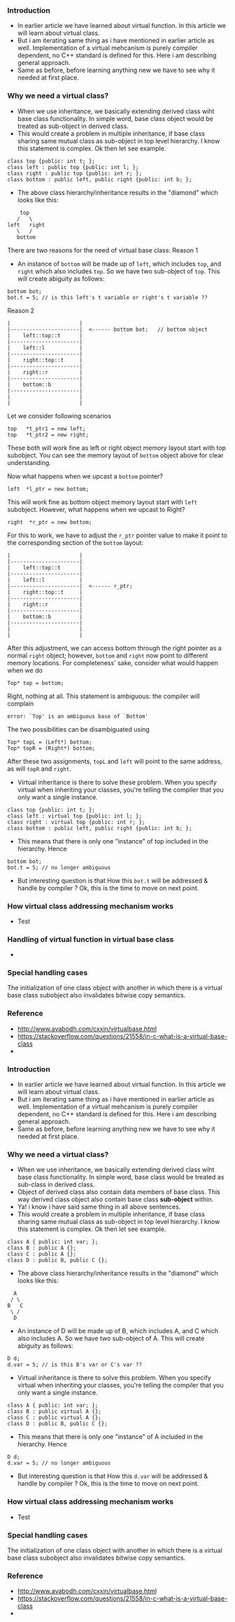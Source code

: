 ### Introduction
- In earlier article we have learned about virtual function. In this article we will learn about virtual class.
- But i am iterating same thing as i have mentioned in earlier article as well. Implementation of a virtual mehcanism is purely compiler dependent, no C++ standard is defined for this. Here i am describing general approach.
- Same as before, before learning anything new we have to see why it needed at first place.
### Why we need a virtual class?
- When we use inheritance, we basically extending derived class wiht base class functionality. In simple word, base class object would be treated as sub-object in derived class.
- This would create a problem in multiple inheritance, if base class sharing same mutual class as sub-object in top level hierarchy. I know this statement is complex. Ok then let see example.
```
class top {public: int t; };
class left : public top {public: int l; };
class right : public top {public: int r; };
class bottom : public left, public right {public: int b; };
```
- The above class hierarchy/inheritance results in the "diamond" which looks like this:
```
    top
   /   \
left   right
   \   /
   bottom
```
There are two reasons for the need of virtual base class:
Reason 1
- An instance of `bottom` will be made up of `left`, which includes `top`, and `right` which also includes `top`. So we have two sub-object of `top`. This will create abiguity as follows:
```
bottom bot;
bot.t = 5; // is this left's t variable or right's t variable ??
```
Reason 2
```
|                      |
|----------------------|  <------ bottom bot;   // bottom object 
|    left::top::t      |
|----------------------|
|    left::l           |
|----------------------|
|    right::top::t     |
|----------------------|
|    right::r          |
|----------------------|
|    bottom::b         |
|----------------------|
|                      |
|                      |

```

Let we consider following scenarios
```
top   *t_ptr1 = new left;
top   *t_ptr2 = new right; 
```
These both will work fine as left or right object memory layout start with top subobject. You can see the memory layout of `bottom` object above for clear understanding.

Now what happens when we upcast a `bottom` pointer?
```
left  *l_ptr = new bottom;
```
This will work fine as bottom object memory layout start with `left` subobject.
However, what happens when we upcast to Right?
```
right  *r_ptr = new bottom;
```
For this to work, we have to adjust the `r_ptr` pointer value to make it point to the corresponding section of the `bottom` layout:
```
|                      |
|----------------------|
|    left::top::t      |
|----------------------|
|    left::l           |
|----------------------|  <------ r_ptr;
|    right::top::t     |
|----------------------|
|    right::r          |
|----------------------|
|    bottom::b         |
|----------------------|
|                      |
|                      |
```
After this adjustment, we can access bottom through the right pointer as a normal `right` object; however, `bottom` and `right` now point to different memory locations. For completeness' sake, consider what would happen when we do
```
Top* top = bottom;
```
Right, nothing at all. This statement is ambiguous: the compiler will complain
```
error: `Top' is an ambiguous base of `Bottom'
```
The two possibilities can be disambiguated using
```
Top* topL = (Left*) bottom;
Top* topR = (Right*) bottom;
```
After these two assignments, `topL` and `left` will point to the same address, as will `topR` and `right`.

- Virtual inheritance is there to solve these problem. When you specify virtual when inheriting your classes, you're telling the compiler that you only want a single instance.
```
class top {public: int t; };
class left : virtual top {public: int l; };
class right : virtual top {public: int r; };
class bottom : public left, public right {public: int b; };
```
- This means that there is only one "instance" of top included in the hierarchy. Hence
```
bottom bot;
bot.t = 5; // no longer ambiguous
```
- But interesting question is that How this `bot.t` will be addressed & handle by compiler ? Ok, this is the time to move on next point.

### How virtual class addressing mechanism works
- Test

### Handling of virtual function in virtual base class
- 

### Special handling cases
The initialization of one class object with another in which there is a virtual base class subobject also invalidates bitwise copy semantics.

### Reference 
- http://www.avabodh.com/cxxin/virtualbase.html
- https://stackoverflow.com/questions/21558/in-c-what-is-a-virtual-base-class
- 

### Introduction
- In earlier article we have learned about virtual function. In this article we will learn about virtual class.
- But i am iterating same thing as i have mentioned in earlier article as well. Implementation of a virtual mehcanism is purely compiler dependent, no C++ standard is defined for this. Here i am describing general approach.
- Same as before, before learning anything new we have to see why it needed at first place.
### Why we need a virtual class?
- When we use inheritance, we basically extending derived class wiht base class functionality. In simple word, base class would be treated as sub-class in derived class.
- Object of derived class also contain data members of base class. This way derived class object also contain base class **sub-object** within.
- Ya! i know i have said same thing in all above sentences.
- This would create a problem in multiple inheritance, if base class sharing same mutual class as sub-object in top level hierarchy. I know this statement is complex. Ok then let see example.
```
class A { public: int var; };
class B : public A {};
class C : public A {};
class D : public B, public C {};
```
- The above class hierarchy/inheritance results in the "diamond" which looks like this:
```
  A
 / \
B   C
 \ /
  D
```
- An instance of D will be made up of B, which includes A, and C which also includes A. So we have two sub-object of A. This will create abiguity as follows:
```
D d;
d.var = 5; // is this B's var or C's var ??
```
- Virtual inheritance is there to solve this problem. When you specify virtual when inheriting your classes, you're telling the compiler that you only want a single instance.
```
class A { public: int var; };
class B : public virtual A {};
class C : public virtual A {};
class D : public B, public C {};
```
- This means that there is only one "instance" of A included in the hierarchy. Hence
```
D d;
d.var = 5; // no longer ambiguous
```
- But interesting question is that How this `d.var` will be addressed & handle by compiler ? Ok, this is the time to move on next point.

### How virtual class addressing mechanism works
- Test

### Special handling cases
The initialization of one class object with another in which there is a virtual base class subobject also invalidates bitwise copy semantics.

### Reference 
- http://www.avabodh.com/cxxin/virtualbase.html
- https://stackoverflow.com/questions/21558/in-c-what-is-a-virtual-base-class
- 

